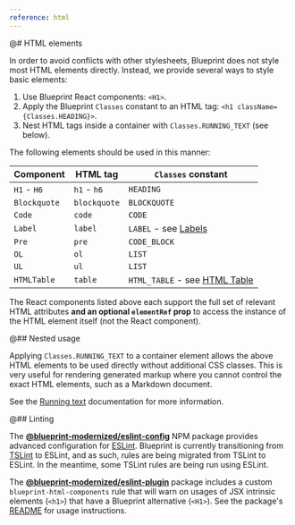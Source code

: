 ```yaml
---
reference: html
---
```


@# HTML elements

In order to avoid conflicts with other stylesheets, Blueprint does not style
most HTML elements directly. Instead, we provide several ways to style basic elements:

1. Use Blueprint React components: `<H1>`.
1. Apply the Blueprint `Classes` constant to an HTML tag: `<h1 className={Classes.HEADING}>`.
1. Nest HTML tags inside a container with `Classes.RUNNING_TEXT` (see below).

The following elements should be used in this manner:

| Component    | HTML tag     | `Classes` constant                                           |
| ------------ | ------------ | ------------------------------------------------------------ |
| `H1` - `H6`  | `h1` - `h6`  | `HEADING`                                                    |
| `Blockquote` | `blockquote` | `BLOCKQUOTE`                                                 |
| `Code`       | `code`       | `CODE`                                                       |
| `Label`      | `label`      | `LABEL` - see [Labels](#core/components/label)               |
| `Pre`        | `pre`        | `CODE_BLOCK`                                                 |
| `OL`         | `ol`         | `LIST`                                                       |
| `UL`         | `ul`         | `LIST`                                                       |
| `HTMLTable`  | `table`      | `HTML_TABLE` - see [HTML Table](#core/components/html-table) |

The React components listed above each support the full set of relevant HTML attributes **and an
optional `elementRef` prop** to access the instance of the HTML element itself
(not the React component).

@## Nested usage

Applying `Classes.RUNNING_TEXT` to a container element allows the above HTML
elements to be used directly without additional CSS classes.
This is very useful for rendering generated markup where you cannot control the
exact HTML elements, such as a Markdown document.

See the [Running text](#core/typography.running-text) documentation for more information.

@## Linting

The [**@blueprint-modernized/eslint-config**](https://www.npmjs.com/package/@blueprint-modernized/eslint-config)
NPM package provides advanced configuration for [ESLint](https://eslint.org/). Blueprint is
currently transitioning from [TSLint](https://palantir.github.io/tslint/) to ESLint, and as
such, rules are being migrated from TSLint to ESLint. In the meantime, some TSLint rules are
being run using ESLint.

The [**@blueprint-modernized/eslint-plugin**](https://www.npmjs.com/package/@blueprint-modernized/eslint-plugin)
package includes a custom `blueprint-html-components` rule that will warn on usages of
JSX intrinsic elements (`<h1>`) that have a Blueprint alternative (`<H1>`). See
the package's [README](https://www.npmjs.com/package/@blueprint-modernized/eslint-plugin)
for usage instructions.

